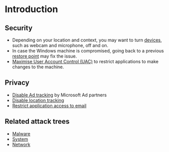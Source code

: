# Introduction

## Security
* Depending on your location and context, you may want to turn [devices](devices.md), such as webcam and 
microphone, off and on.
* In case the Windows machine is compromised, going back to a previous [restore point](restore-point.md) may fix the issue.
* [Maximise User Account Control (UAC)](max-uac.md) to restrict applications to make changes to the machine.

## Privacy

* [Disable Ad tracking](ad-tracking.md) by Microsoft Ad partners
* [Disable location tracking](location-tracking.md)
* [Restrict application access to email](app-access-mail.md)

## Related attack trees

* [Malware](attack-trees:docs/malware/README)
* [System](attack-trees:docs/system/README)
* [Network](attack-trees:docs/network/README)